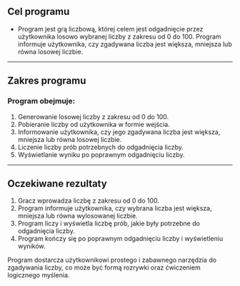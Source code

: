 ## Cel programu
- Program jest grą liczbową, której celem jest odgadnięcie przez użytkownika losowo wybranej liczby z zakresu od 0 do 100. Program informuje użytkownika, czy zgadywana liczba jest większa, mniejsza lub równa losowej liczbie.

<hr />

## Zakres programu
### Program obejmuje:
1. Generowanie losowej liczby z zakresu od 0 do 100.
2. Pobieranie liczby od użytkownika w formie wejścia.
3. Informowanie użytkownika, czy jego zgadywana liczba jest większa, mniejsza lub równa losowej liczbie.
4. Liczenie liczby prób potrzebnych do odgadnięcia liczby.
5. Wyświetlanie wyniku po poprawnym odgadnięciu liczby.

<hr />

## Oczekiwane rezultaty
1. Gracz wprowadza liczbę z zakresu od 0 do 100.
2. Program informuje użytkownika, czy wybrana liczba jest większa, mniejsza lub równa wylosowanej liczbie.
3. Program liczy i wyświetla liczbę prób, jakie były potrzebne do odgadnięcia liczby.
4. Program kończy się po poprawnym odgadnięciu liczby i wyświetleniu wyników.

Program dostarcza użytkownikowi prostego i zabawnego narzędzia do zgadywania liczby, co może być formą rozrywki oraz ćwiczeniem logicznego myślenia.
